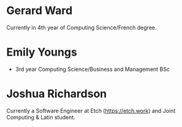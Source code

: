 # Gerard Ward

Currently in 4th year of Computing Science/French degree.

# Emily Youngs

- 3rd year Computing Science/Business and Management BSc

# Joshua Richardson

Currently a Software Engineer at Etch (https://etch.work) and Joint Computing & Latin student.
